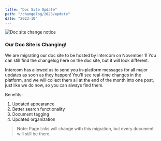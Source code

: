 ```yaml
---
title: "Doc Site Update"
path: "/changelog/2023/update"
date: "2023-10"
---
```


![Doc site change notice](/images/creativity-2.png)

### Our Doc Site is Changing!
We are migrating our doc site to be hosted by Intercom on November 1! You can still find the changelog here on the doc site, but it will look different.

Intercom has allowed us to send you in-platform messages for all major updates as soon as they happen! You'll see real-time changes in the platform, and we will collect them all at the end of the month into one post, just like we do now, so you can always find them. 

Benefits:
1. Updated appearance
2. Better search functionality
3. Document tagging
4. Updated organization

>Note: Page links will change with this migration, but every document will still be there. 
